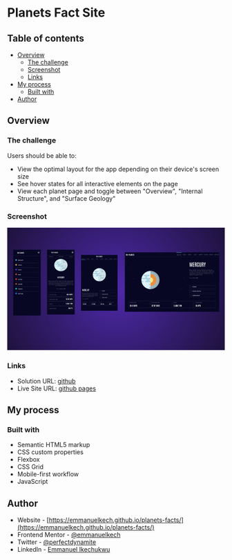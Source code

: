 # Planets Fact Site

## Table of contents

- [Overview](#overview)
  - [The challenge](#the-challenge)
  - [Screenshot](#screenshot)
  - [Links](#links)
- [My process](#my-process)
  - [Built with](#built-with)
- [Author](#author)


## Overview

### The challenge

Users should be able to:

- View the optimal layout for the app depending on their device's screen size
- See hover states for all interactive elements on the page
- View each planet page and toggle between "Overview", "Internal Structure", and "Surface Geology"

### Screenshot

![](./preview.png)


### Links

- Solution URL: [github](https://github.com/emmanuelkech/planets-facts)
- Live Site URL: [github pages](https://emmanuelkech.github.io/planets-facts/)

## My process

### Built with

- Semantic HTML5 markup
- CSS custom properties
- Flexbox
- CSS Grid
- Mobile-first workflow
- JavaScript


## Author

- Website - [https://emmanuelkech.github.io/planets-facts/](https://emmanuelkech.github.io/planets-facts/)
- Frontend Mentor - [@emmanuelkech](https://www.frontendmentor.io/profile/emmanuelkech)
- Twitter - [@perfectdynamite](https://www.twitter.com/perfectdynamite)
- LinkedIn - [Emmanuel Ikechukwu](https://www.linkedin.com/in/emmanuel-ikechukwu-018032b4/)


